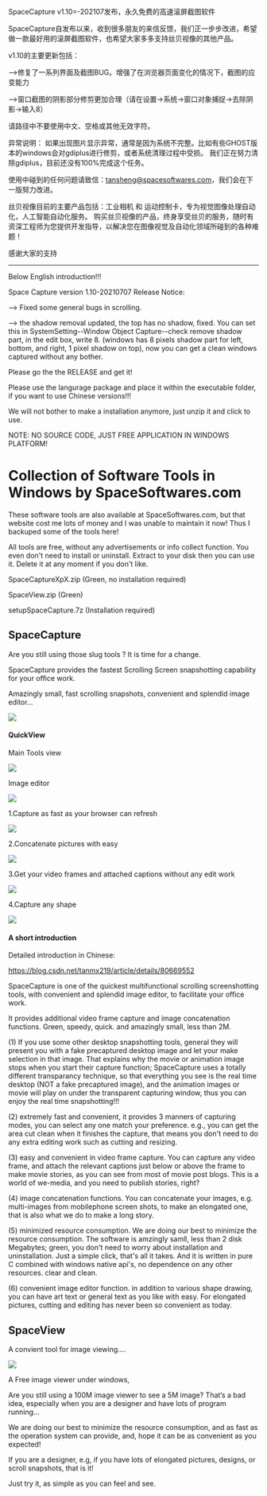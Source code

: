SpaceCapture v1.10=-202107发布，永久免费的高速滚屏截图软件

SpaceCapture自发布以来，收到很多朋友的来信反馈，我们正一步步改进，希望做一款最好用的滚屏截图软件，也希望大家多多支持丝贝视像的其他产品。

v1.10的主要更新包括：

-->修复了一系列界面及截图BUG。增强了在浏览器页面变化的情况下，截图的应变能力

-->窗口截图的阴影部分修剪更加合理（请在设置->系统->窗口对象捕捉->去除阴影->输入8）

请路径中不要使用中文、空格或其他无效字符。

异常说明：
如果出现图片显示异常，通常是因为系统不完整。比如有些GHOST版本的windows会对gdiplus进行修剪，或者系统清理过程中受损。
我们正在努力清除gdiplus，目前还没有100%完成这个任务。

使用中碰到的任何问题请致信：tansheng@spacesoftwares.com，我们会在下一版努力改进。

丝贝视像目前的主要产品包括：工业相机 和 运动控制卡，专为视觉图像处理自动化，人工智能自动化服务。
购买丝贝视像的产品，终身享受丝贝的服务，随时有资深工程师为您提供开发指导，以解决您在图像视觉及自动化领域所碰到的各种难题！

感谢大家的支持

-------------------------------------------------------------------------------------------------
Below English introduction!!!

Space Capture version 1.10-20210707 Release Notice:

--> Fixed some general bugs in scrolling.

--> the shadow removal updated, the top has no shadow, fixed. You can set this in SystemSetting--Window Object Capture--check remove shadow part, in the edit box, write 8. (windows has 8 pixels shadow part for left, bottom, and right, 1 pixel shadow on top), now you can get a clean windows captured without any bother.

Please go the the RELEASE and get it!

Please use the langurage package and place it within the executable folder, if you want to use Chinese versions!!!

We will not bother to make a installation anymore, just unzip it and click to use.

NOTE: NO SOURCE CODE, JUST FREE APPLICATION IN WINDOWS PLATFORM!


# Collection of Software Tools in Windows by SpaceSoftwares.com
These software tools are also available at SpaceSoftwares.com, but that website cost me lots of money and I was unable to maintain it now! Thus I backuped some of the tools here!

All tools are free, without any advertisements or info collect function. You even don't need to install or uninstall. Extract to your disk then you can use it. 
Delete it at any moment if you don't like. 

SpaceCaptureXpX.zip	(Green, no installation required)

SpaceView.zip	(Green)

setupSpaceCapture.7z  (Installation required)

## SpaceCapture


Are you still using those slug tools ? It is time for a change.

SpaceCapture provides the fastest Scrolling Screen snapshotting capability for your office work.

Amazingly small,  fast scrolling snapshots, convenient and splendid image editor…



![](image/Effective-office-tool-300x133.jpg)

#### QuickView

Main Tools view

 ![](image/SpaceCapture107c.png)



Image editor

![](image/ImageEditor.png)

1.Capture as fast as your browser can refresh

![](image/ScrollScreenCapture.png)

2.Concatenate pictures with easy

![](image/Concatenations.png)

3.Get your video frames and attached captions without any edit work

![](image/VideoFrames2.png)



4.Capture any shape

![](image/RandomShape.png)





#### A short introduction

Detailed introduction in Chinese:

<https://blog.csdn.net/tanmx219/article/details/80669552>

SpaceCapture is one of the quickest multifunctional scrolling screenshotting tools, with convenient and splendid image editor, to facilitate your office work.

It provides additional video frame capture and image concatenation functions. Green, speedy, quick. and amazingly small, less than 2M.

(1)  If you use some other desktop snapshotting tools, general they will present you with a fake precaptured desktop image and let your make selection in that image. That explains why the movie or animation image stops when you start their capture function; SpaceCapture uses a totally different transparancy technique, so that everything you see is the real time desktop (NOT a fake precaptured image), and the animation images or movie will play on under the transparent capturing window, thus you can enjoy the real time snapshotting!!!

(2) extremely fast and convenient, it provides 3 manners of capturing modes, you can select any one match your preference. e.g., you can get the area cut clean when it finishes the capture, that means you don't need to do any extra editing work such as cutting and resizing. 

(3) easy and convenient in video frame capture. You can capture any video frame, and attach the relevant captions just below or above the frame to make movie stories, as you can see from most of movie post blogs. This is a world of we-media, and you need to publish stories, right? 

(4) image concatenation functions. You can concatenate your images, e.g. multi-images from mobilephone screen shots, to make an elongated one, that is also what we do to make a long story. 

(5) minimized resource consumption. We are doing our best to minimize the resource consumption. The software is amzingly samll, less than 2 disk Megabytes; green, you don't need to worry about installation and uninstallation. Just a simple click, that's all it takes. And it is written in pure C combined with windows native api's, no dependence on any other resources. clear and clean. 

(6) convenient image editor function. in addition to various shape drawing, you can have art text or general text as you like with easy. For elongated pictures, cutting and editing has never been so convenient as today.


## SpaceView

A convient tool for image viewing....

![](image/SpaceView474x210-300x133.png)

A Free image viewer under windows,

Are you still using a 100M image viewer to see a 5M image? That’s a bad idea, especially when you are a designer and have lots of program running…

We are doing our best to minimize the resource consumption, and as fast as the operation system can provide, and, hope it can be as convenient as you expected!

If you are a designer, e.g, if you have lots of elongated pictures, designs, or scroll snapshots, that is it!

Just try it, as simple as you can feel and see.


